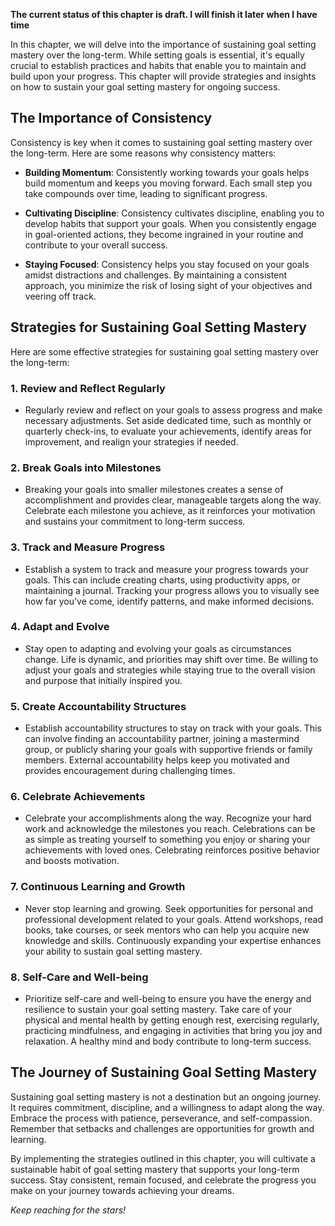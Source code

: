 **The current status of this chapter is draft. I will finish it later when I have time**

In this chapter, we will delve into the importance of sustaining goal setting mastery over the long-term. While setting goals is essential, it's equally crucial to establish practices and habits that enable you to maintain and build upon your progress. This chapter will provide strategies and insights on how to sustain your goal setting mastery for ongoing success.

**The Importance of Consistency**
---------------------------------

Consistency is key when it comes to sustaining goal setting mastery over the long-term. Here are some reasons why consistency matters:

* **Building Momentum**: Consistently working towards your goals helps build momentum and keeps you moving forward. Each small step you take compounds over time, leading to significant progress.

* **Cultivating Discipline**: Consistency cultivates discipline, enabling you to develop habits that support your goals. When you consistently engage in goal-oriented actions, they become ingrained in your routine and contribute to your overall success.

* **Staying Focused**: Consistency helps you stay focused on your goals amidst distractions and challenges. By maintaining a consistent approach, you minimize the risk of losing sight of your objectives and veering off track.

**Strategies for Sustaining Goal Setting Mastery**
--------------------------------------------------

Here are some effective strategies for sustaining goal setting mastery over the long-term:

### 1. **Review and Reflect Regularly**

* Regularly review and reflect on your goals to assess progress and make necessary adjustments. Set aside dedicated time, such as monthly or quarterly check-ins, to evaluate your achievements, identify areas for improvement, and realign your strategies if needed.

### 2. **Break Goals into Milestones**

* Breaking your goals into smaller milestones creates a sense of accomplishment and provides clear, manageable targets along the way. Celebrate each milestone you achieve, as it reinforces your motivation and sustains your commitment to long-term success.

### 3. **Track and Measure Progress**

* Establish a system to track and measure your progress towards your goals. This can include creating charts, using productivity apps, or maintaining a journal. Tracking your progress allows you to visually see how far you've come, identify patterns, and make informed decisions.

### 4. **Adapt and Evolve**

* Stay open to adapting and evolving your goals as circumstances change. Life is dynamic, and priorities may shift over time. Be willing to adjust your goals and strategies while staying true to the overall vision and purpose that initially inspired you.

### 5. **Create Accountability Structures**

* Establish accountability structures to stay on track with your goals. This can involve finding an accountability partner, joining a mastermind group, or publicly sharing your goals with supportive friends or family members. External accountability helps keep you motivated and provides encouragement during challenging times.

### 6. **Celebrate Achievements**

* Celebrate your accomplishments along the way. Recognize your hard work and acknowledge the milestones you reach. Celebrations can be as simple as treating yourself to something you enjoy or sharing your achievements with loved ones. Celebrating reinforces positive behavior and boosts motivation.

### 7. **Continuous Learning and Growth**

* Never stop learning and growing. Seek opportunities for personal and professional development related to your goals. Attend workshops, read books, take courses, or seek mentors who can help you acquire new knowledge and skills. Continuously expanding your expertise enhances your ability to sustain goal setting mastery.

### 8. **Self-Care and Well-being**

* Prioritize self-care and well-being to ensure you have the energy and resilience to sustain your goal setting mastery. Take care of your physical and mental health by getting enough rest, exercising regularly, practicing mindfulness, and engaging in activities that bring you joy and relaxation. A healthy mind and body contribute to long-term success.

**The Journey of Sustaining Goal Setting Mastery**
--------------------------------------------------

Sustaining goal setting mastery is not a destination but an ongoing journey. It requires commitment, discipline, and a willingness to adapt along the way. Embrace the process with patience, perseverance, and self-compassion. Remember that setbacks and challenges are opportunities for growth and learning.

By implementing the strategies outlined in this chapter, you will cultivate a sustainable habit of goal setting mastery that supports your long-term success. Stay consistent, remain focused, and celebrate the progress you make on your journey towards achieving your dreams.

*Keep reaching for the stars!*
